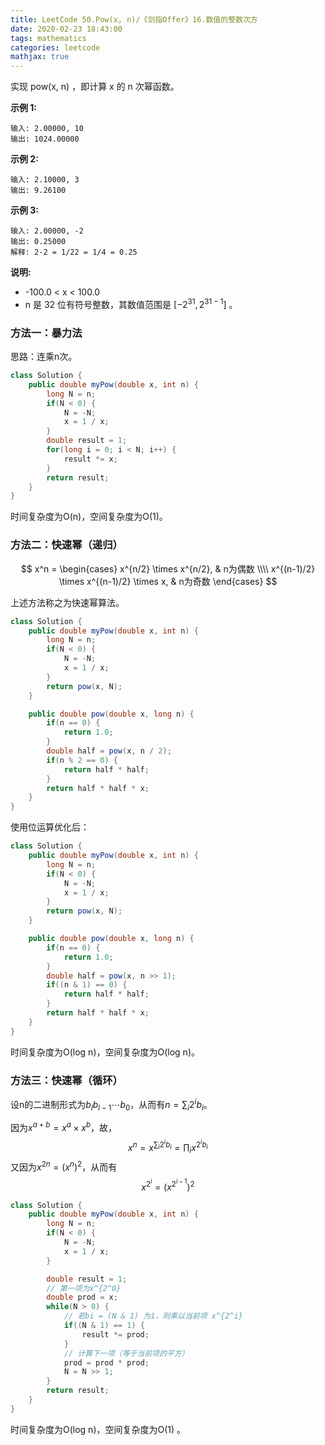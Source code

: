 ```yaml
---
title: LeetCode 50.Pow(x, n)/《剑指Offer》16.数值的整数次方
date: 2020-02-23 18:43:00
tags: mathematics
categories: leetcode
mathjax: true
---
```


实现 pow(x, n) ，即计算 x 的 n 次幂函数。

<!--more-->

**示例 1:**

```
输入: 2.00000, 10
输出: 1024.00000
```

**示例 2:**

```
输入: 2.10000, 3
输出: 9.26100
```

**示例 3:**

```
输入: 2.00000, -2
输出: 0.25000
解释: 2-2 = 1/22 = 1/4 = 0.25
```

**说明:**

*  -100.0 < x < 100.0
* n 是 32 位有符号整数，其数值范围是 [$−2^{31},  2^{31 − 1}$] 。

### 方法一：暴力法

思路：连乘n次。

```java
class Solution {
    public double myPow(double x, int n) {
        long N = n;
        if(N < 0) {
            N = -N;
            x = 1 / x;
        }
        double result = 1;
        for(long i = 0; i < N; i++) {
            result *= x;
        }
        return result;
    }
}
```

时间复杂度为O(n)，空间复杂度为O(1)。

### 方法二：快速幂（递归）

$$
x^n = 
\begin{cases}
x^{n/2} \times x^{n/2}, & n为偶数 \\\\
x^{(n-1)/2} \times x^{(n-1)/2} \times x, & n为奇数
\end{cases}
$$

上述方法称之为快速幂算法。

```java
class Solution {
    public double myPow(double x, int n) {       
        long N = n;
        if(N < 0) {
            N = -N;
            x = 1 / x;
        }
        return pow(x, N);
    }

    public double pow(double x, long n) {
        if(n == 0) {
            return 1.0;
        }
        double half = pow(x, n / 2);
        if(n % 2 == 0) {
            return half * half;
        }
        return half * half * x;
    }
}
```

使用位运算优化后：

```java
class Solution {
    public double myPow(double x, int n) {       
        long N = n;
        if(N < 0) {
            N = -N;
            x = 1 / x;
        }
        return pow(x, N);
    }

    public double pow(double x, long n) {
        if(n == 0) {
            return 1.0;
        }
        double half = pow(x, n >> 1);
        if((n & 1) == 0) {
            return half * half;
        }
        return half * half * x;
    }
}
```

时间复杂度为O(log n)，空间复杂度为O(log n)。

### 方法三：快速幂（循环）

设n的二进制形式为$b_l b_{l-1} \cdots b_0$，从而有$n=\sum_i 2^i b_i$。

因为$x^{a+b} = x^a \times x^b$，故，
$$
x^n = x^{\sum_i 2^i b_i} = \prod_i x^{2^i b_i}
$$
又因为$x^{2n} = (x^n)^2$，从而有
$$
x^{2^i} = (x^{2^{i-1}})^2
$$

```java
class Solution {
    public double myPow(double x, int n) {       
        long N = n;
        if(N < 0) {
            N = -N;
            x = 1 / x;
        }

        double result = 1;
        // 第一项为x^{2^0}
        double prod = x;
        while(N > 0) {
            // 若bi = (N & 1) 为1，则乘以当前项 x^{2^i}
            if((N & 1) == 1) {
                result *= prod;
            }
            // 计算下一项（等于当前项的平方）
            prod = prod * prod;
            N = N >> 1;
        }
        return result;
    }
}
```

时间复杂度为O(log n)，空间复杂度为O(1) 。